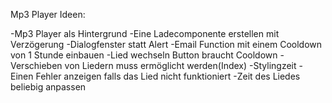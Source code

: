 Mp3 Player Ideen:

-Mp3 Player als Hintergrund
-Eine Ladecomponente erstellen mit Verzögerung
-Dialogfenster statt Alert
-Email Function mit einem Cooldown von 1 Stunde einbauen
-Lied wechseln Button braucht Cooldown
-Verschieben von Liedern muss ermöglicht werden(Index)
-Stylingzeit
-Einen Fehler anzeigen falls das Lied nicht funktioniert
-Zeit des Liedes beliebig anpassen